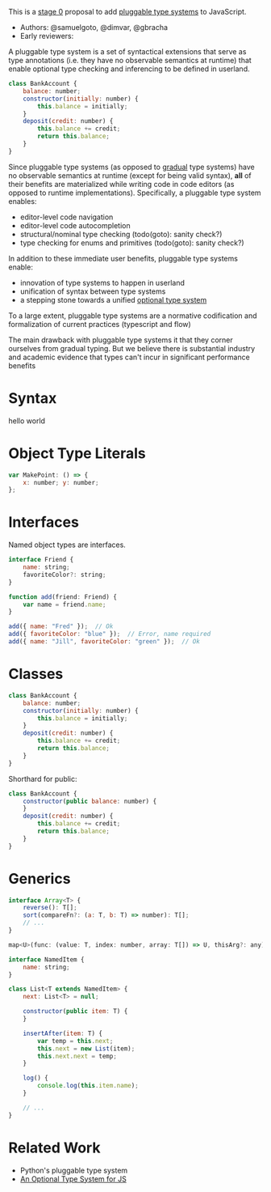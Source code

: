 This is a [stage 0](https://tc39.github.io/process-document/) proposal to add [pluggable type systems](http://bracha.org/pluggableTypesPosition.pdf) to JavaScript.

* Authors: @samuelgoto, @dimvar, @gbracha
* Early reviewers: 

A pluggable type system is a set of syntactical extensions that serve as type annotations (i.e. they have no observable semantics at runtime) that enable optional type checking and inferencing to be defined in userland.

```javascript
class BankAccount {  
    balance: number;  
    constructor(initially: number) {  
        this.balance = initially;  
    }  
    deposit(credit: number) {  
        this.balance += credit;  
        return this.balance;  
    }  
}
```

Since pluggable type systems (as opposed to [gradual](http://code.sgo.to/proposal-optional-types/FAQ.html#sound-gradual-typing) type systems) have no observable semantics at runtime (except for being valid syntax), **all** of their benefits are materialized while writing code in code editors (as opposed to runtime implementations). Specifically, a pluggable type system enables:

- editor-level code navigation
- editor-level code autocompletion
- structural/nominal type checking (todo(goto): sanity check?)
- type checking for enums and primitives (todo(goto): sanity check?)

In addition to these immediate user benefits, pluggable type systems enable:

- innovation of type systems to happen in userland
- unification of syntax between type systems
- a stepping stone towards a unified [optional type system](http://code.sgo.to/proposal-optional-types/)

To a large extent, pluggable type systems are a normative codification and formalization of current practices (typescript and flow)

The main drawback with pluggable type systems it that they corner ourselves from gradual typing. But we believe there is substantial industry and academic evidence that types can't incur in significant performance benefits

# Syntax

hello world

# Object Type Literals

```javascript
var MakePoint: () => {  
    x: number; y: number;  
};
```

# Interfaces

Named object types are interfaces.

```javascript
interface Friend {  
    name: string;  
    favoriteColor?: string;  
}

function add(friend: Friend) {  
    var name = friend.name;  
}

add({ name: "Fred" });  // Ok  
add({ favoriteColor: "blue" });  // Error, name required  
add({ name: "Jill", favoriteColor: "green" });  // Ok
```

# Classes

```javascript
class BankAccount {  
    balance: number;  
    constructor(initially: number) {  
        this.balance = initially;  
    }  
    deposit(credit: number) {  
        this.balance += credit;  
        return this.balance;  
    }  
}
```

Shorthard for public:

```javascript
class BankAccount {  
    constructor(public balance: number) {  
    }  
    deposit(credit: number) {  
        this.balance += credit;  
        return this.balance;  
    }  
}
```

# Generics

```javascript
interface Array<T> {  
    reverse(): T[];  
    sort(compareFn?: (a: T, b: T) => number): T[];  
    // ...   
}
```


```javascript
map<U>(func: (value: T, index: number, array: T[]) => U, thisArg?: any): U[];
```

```javascript
interface NamedItem {  
    name: string;  
}

class List<T extends NamedItem> {  
    next: List<T> = null;

    constructor(public item: T) {  
    }

    insertAfter(item: T) {  
        var temp = this.next;  
        this.next = new List(item);  
        this.next.next = temp;  
    }

    log() {  
        console.log(this.item.name);  
    }

    // ...  
}
```


# Related Work

* Python's pluggable type system
* [An Optional Type System for JS](http://code.sgo.to/proposal-optional-types/)
